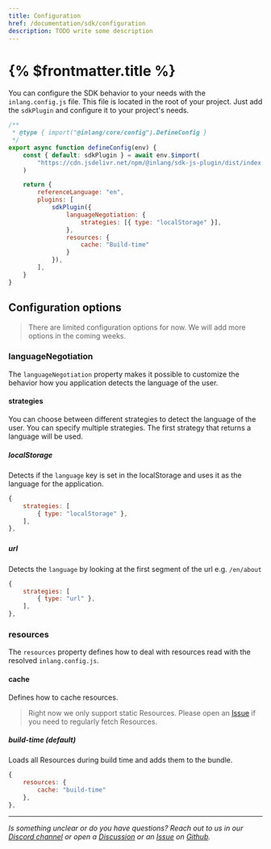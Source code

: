 ```yaml
---
title: Configuration
href: /documentation/sdk/configuration
description: TODO write some description
---
```


# {% $frontmatter.title %}

You can configure the SDK behavior to your needs with the `inlang.config.js` file. This file is located in the root of your project. Just add the `sdkPlugin` and configure it to your project's needs.

```js
/**
 * @type { import("@inlang/core/config").DefineConfig }
 */
export async function defineConfig(env) {
	const { default: sdkPlugin } = await env.$import(
		"https://cdn.jsdelivr.net/npm/@inlang/sdk-js-plugin/dist/index.js",
	)

	return {
		referenceLanguage: "en",
		plugins: [
			sdkPlugin({
				languageNegotiation: {
					strategies: [{ type: "localStorage" }],
				},
				resources: {
					cache: "Build-time"
				}
			}),
		],
	}
}
```

## Configuration options

> There are limited configuration options for now. We will add more options in the coming weeks.

### languageNegotiation

The `languageNegotiation` property makes it possible to customize the behavior how you application detects the language of the user.

#### strategies

You can choose between different strategies to detect the language of the user. You can specify multiple strategies. The first strategy that returns a language will be used.

##### **localStorage**

Detects if the `language` key is set in the localStorage and uses it as the language for the application.

```js
{
	strategies: [
		{ type: "localStorage" },
	],
},
```

###

##### **url**

Detects the `language` by looking at the first segment of the url e.g. `/en/about`

```js
{
	strategies: [
		{ type: "url" },
	],
},
```

### resources

The `resources` property defines how to deal with resources read with the resolved `inlang.config.js`.

#### cache

Defines how to cache resources.

> Right now we only support static Resources. Please open an [Issue](https://github.com/inlang/inlang/issues) if you need to regularly fetch Resources.

##### **build-time** (default)

Loads all Resources during build time and adds them to the bundle.

```js
{
	resources: {
		cache: "build-time"
	},
},
```

---

_Is something unclear or do you have questions? Reach out to us in our [Discord channel](https://discord.gg/9vUg7Rr) or open a [Discussion](https://github.com/inlang/inlang/discussions) or an [Issue](https://github.com/inlang/inlang/issues) on [Github](https://github.com/inlang/inlang)._
